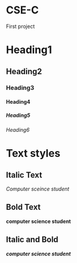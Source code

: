 # CSE-C
First project
# Heading1
## Heading2
### Heading3
#### Heading4
##### Heading5
###### Heading6

# Text styles
## Italic Text
*Computer sceince student*
## Bold Text
**computer science student**
## Italic and Bold
***computer science student***
